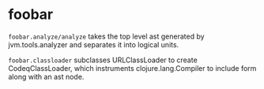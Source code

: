 # foobar

`foobar.analyze/analyze` takes the top level ast generated by jvm.tools.analyzer and separates it into logical units.

`foobar.classloader` subclasses URLClassLoader to create CodeqClassLoader, which instruments clojure.lang.Compiler to include form along with an ast node.
